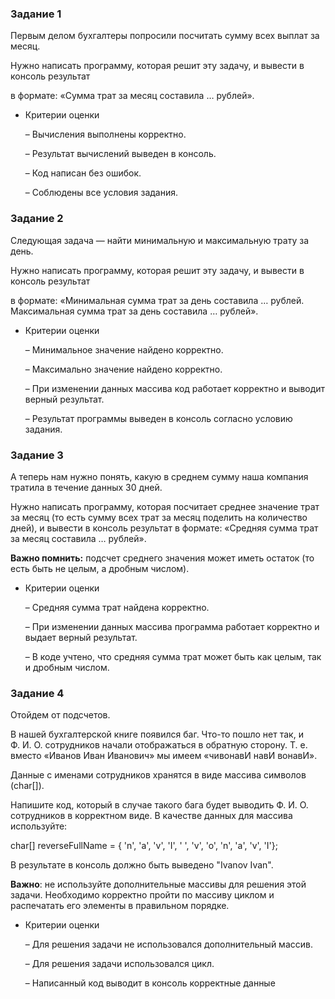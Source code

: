 ### Задание 1

Первым делом бухгалтеры попросили посчитать сумму всех выплат за месяц.

Нужно написать программу, которая решит эту задачу, и вывести в консоль результат

в формате: «Сумма трат за месяц составила … рублей».

- Критерии оценки

  – Вычисления выполнены корректно.

  – Результат вычислений выведен в консоль.

  – Код написан без ошибок.

  – Соблюдены все условия задания.


### Задание 2

Следующая задача — найти минимальную и максимальную трату за день.

Нужно написать программу, которая решит эту задачу, и вывести в консоль результат

в формате: «Минимальная сумма трат за день составила … рублей. Максимальная сумма трат за день составила … рублей».

- Критерии оценки

  – Минимальное значение найдено корректно.

  – Максимально значение найдено корректно.

  – При изменении данных массива код работает корректно и выводит верный результат.

  – Результат программы выведен в консоль согласно условию задания.


### Задание 3

А теперь нам нужно понять, какую в среднем сумму наша компания тратила в течение данных 30 дней.

Нужно написать программу, которая посчитает среднее значение трат за месяц (то есть сумму всех трат за месяц поделить на количество дней), и вывести в консоль результат в формате: «Средняя сумма трат за месяц составила … рублей».

**Важно помнить:** подсчет среднего значения может иметь остаток (то есть быть не целым, а дробным числом).

- Критерии оценки

  – Средняя сумма трат найдена корректно.

  – При изменении данных массива программа работает корректно и выдает верный результат.

  – В коде учтено, что средняя сумма трат может быть как целым, так и дробным числом.


### Задание 4

Отойдем от подсчетов.

В нашей бухгалтерской книге появился баг. Что-то пошло нет так, и Ф. И. О. сотрудников начали отображаться в обратную сторону. Т. е. вместо «Иванов Иван Иванович» мы имеем «чивонавИ навИ вонавИ».

Данные с именами сотрудников хранятся в виде массива символов (char[]).

Напишите код, который в случае такого бага будет выводить Ф. И. О. сотрудников в корректном виде. В качестве данных для массива используйте:

char[] reverseFullName = { 'n', 'a', 'v', 'I', ' ', 'v', 'o', 'n', 'a', 'v', 'I'};

В результате в консоль должно быть выведено "Ivanov Ivan".

**Важно**: не используйте дополнительные массивы для решения этой задачи. Необходимо корректно пройти по массиву циклом и распечатать его элементы в правильном порядке.

- Критерии оценки

  – Для решения задачи не использовался дополнительный массив.

  – Для решения задачи использовался цикл.

  – Написанный код выводит в консоль корректные данные